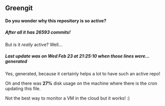 ## Greengit

#### Do you wonder why this repository is so active?

##### After all it has 26593 commits!

But is it *really* active? Well...

##### Last update was on Wed Feb 23 at 21:25:10 when those lines were... generated

Yes, generated, because it certainly helps a lot to have such an active repo!

Oh and there was **27%** disk usage on the machine
where there is the cron updating this file.

Not the best way to monitor a VM in the cloud but it works! :)
